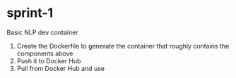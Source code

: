 # sprint-1

Basic NLP dev container

1. Create the Dockerfile to generate the container that roughly contains the components above
2. Push it to Docker Hub
3. Pull from Docker Hub and use
